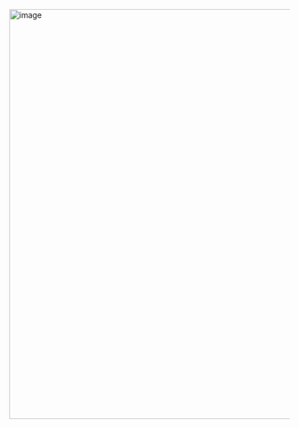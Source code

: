 <img width="1612" height="737" alt="image" src="https://github.com/user-attachments/assets/5fbebf92-e946-491d-9688-8f4f68ecf6e6" />



